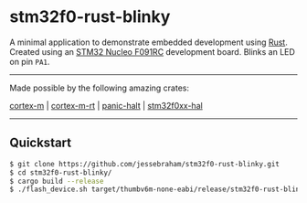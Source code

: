 # stm32f0-rust-blinky

A minimal application to demonstrate embedded development using [Rust](https://github.com/stm32-rs/stm32f0xx-hal). Created using an [STM32 Nucleo F091RC](https://www.st.com/en/evaluation-tools/nucleo-f091rc.html) development board. Blinks an LED on pin `PA1`.

- - -

Made possible by the following amazing crates:

[cortex-m](https://github.com/rust-embedded/cortex-m) | [cortex-m-rt](https://github.com/rust-embedded/cortex-m-rt) | [panic-halt](https://github.com/korken89/panic-halt) | [stm32f0xx-hal](https://github.com/stm32-rs/stm32f0xx-hal)

- - -

## Quickstart

```bash
$ git clone https://github.com/jessebraham/stm32f0-rust-blinky.git
$ cd stm32f0-rust-blinky/
$ cargo build --release
$ ./flash_device.sh target/thumbv6m-none-eabi/release/stm32f0-rust-blinky
```
